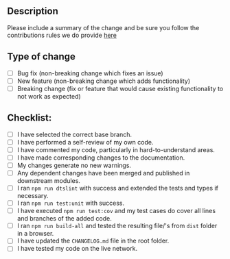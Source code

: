 ## Description

Please include a summary of the change and be sure you follow the contributions rules we do provide [here](./CONTRIBUTIONS.md)

<!--- 
Optional if an issue is fixed:
Fixes #(issue)
-->

## Type of change

<!--- Please delete options that are not relevant. -->

- [ ] Bug fix (non-breaking change which fixes an issue)
- [ ] New feature (non-breaking change which adds functionality)
- [ ] Breaking change (fix or feature that would cause existing functionality to not work as expected)

## Checklist:

- [ ] I have selected the correct base branch.
- [ ] I have performed a self-review of my own code.
- [ ] I have commented my code, particularly in hard-to-understand areas.
- [ ] I have made corresponding changes to the documentation.
- [ ] My changes generate no new warnings.
- [ ] Any dependent changes have been merged and published in downstream modules.
- [ ] I ran ```npm run dtslint``` with success and extended the tests and types if necessary.
- [ ] I ran ```npm run test:unit``` with success.
- [ ] I have executed ``npm run test:cov`` and my test cases do cover all lines and branches of the added code.
- [ ] I ran ```npm run build-all``` and tested the resulting file/'s from  ```dist``` folder in a browser.
- [ ] I have updated the ``CHANGELOG.md`` file in the root folder.
- [ ] I have tested my code on the live network.
